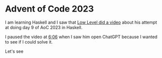 # Advent of Code 2023

I am learning Haskell and I saw that [Low Level did a video](https://www.youtube.com/watch?v=G8S5u9ux_dY) about his attempt at doing day 9 of AoC 2023 in Haskell.

I paused the video at [6:06](https://youtu.be/G8S5u9ux_dY?si=gyuPWdF_v1BM-e5i&t=366) when I saw him open ChatGPT because I wanted to see if I could solve it.

Let's see
